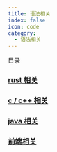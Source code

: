 ```yaml
---
title: 语法相关
index: false
icon: code
category:
  - 语法相关
---
```


目录

<!-- more -->

### [rust 相关](./rust/README.md)

### [c / c++ 相关](./c_cpp/README.md)

### [java 相关](./java/README.md)

### [前端相关](./frontend/README.md)